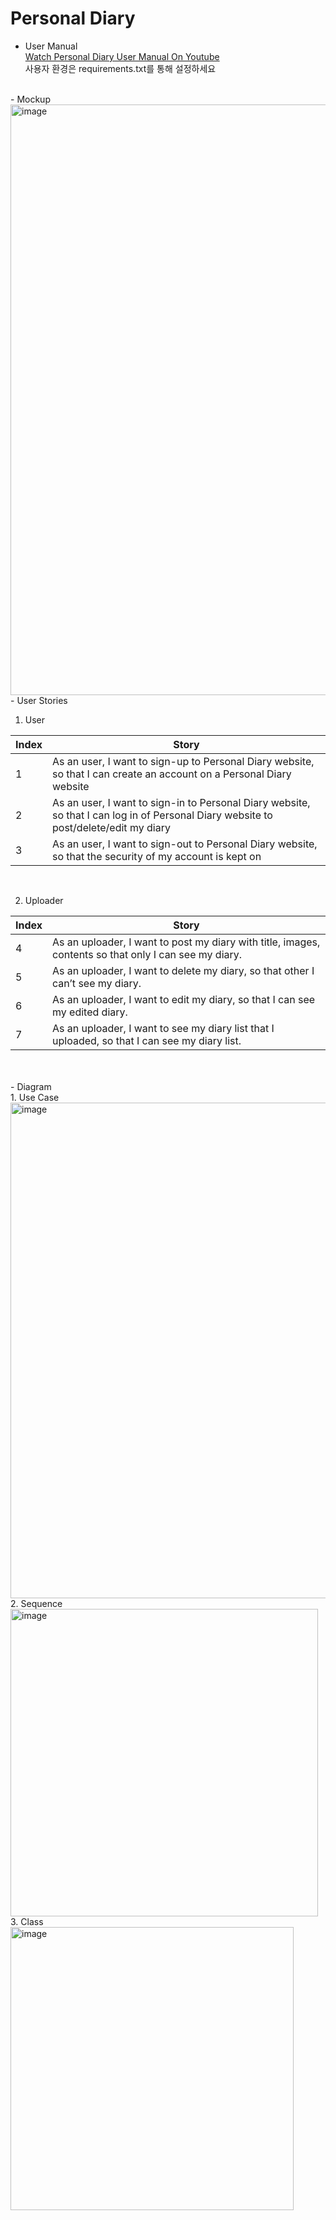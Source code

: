 # Personal Diary
- User Manual<br>
<a href = 'https://www.youtube.com/watch?v=kby7NY6yrpI'>Watch Personal Diary User Manual On Youtube</a><br>
사용자 환경은 requirements.txt를 통해 설정하세요
<br>
- Mockup <br>
 <img width="945" alt="image" src="https://user-images.githubusercontent.com/47051379/120445207-5b232100-c3c3-11eb-8ad7-0f2ad29aad1a.png">

<br>
- User Stories <br>

1. User <br>

|Index|Story|
|------|---|
|1|As an user, I want to sign-up to Personal Diary website, so that I can create an account on a Personal Diary website|
|2|As an user, I want to sign-in to Personal Diary website, so that I can log in of Personal Diary website to post/delete/edit my diary|
|3|As an user, I want to sign-out to Personal Diary website, so that the security of my account is kept on|

<br>



2. Uploader<br>

|Index|Story|
|------|---|
|4|As an uploader, I want to post my diary with title, images, contents so that only I can see my diary.|
|5|As an uploader, I want to delete my diary, so that other I can’t see my diary.|
|6|As an uploader, I want to edit my diary, so that I can see my edited diary.|
|7|As an uploader, I want to see my diary list that I uploaded, so that I can see my diary list.|
<br>
<br>
- Diagram<br>
1. Use Case
<br>
<img width="793" alt="image" src="https://user-images.githubusercontent.com/47051379/120445601-ba813100-c3c3-11eb-87a9-646d165fc92e.png">
<br>
2. Sequence
<br>
<img width="492" alt="image" src="https://user-images.githubusercontent.com/47051379/120445761-e8667580-c3c3-11eb-87d5-baea84abd7e9.png">
<br>
3. Class
<br>
<img width="453" alt="image" src="https://user-images.githubusercontent.com/47051379/120445802-f1efdd80-c3c3-11eb-8695-7dd6f831db3d.png">
<br>

